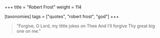 +++
title = "Robert Frost"
weight = 114

[taxonomies]
tags = ["quotes", "robert frost", "god"]
+++

> "Forgive, O Lord, my little jokes on Thee
> And I'll forgive Thy great big one on me."


